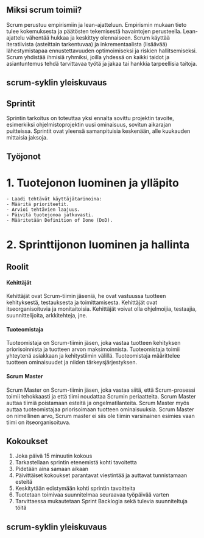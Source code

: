 ## Miksi scrum toimii?

Scrum perustuu empirismiin ja lean-ajatteluun. Empirismin mukaan tieto tulee kokemuksesta ja
päätösten tekemisestä havaintojen perusteella. Lean-ajattelu vähentää hukkaa ja keskittyy
olennaiseen.
Scrum käyttää iteratiivista (asteittain tarkentuvaa) ja inkrementaalista (lisäävää)
lähestymistapaa ennustettavuuden optimoimiseksi ja riskien hallitsemiseksi. Scrum yhdistää
ihmisiä ryhmiksi, joilla yhdessä on kaikki taidot ja asiantuntemus tehdä tarvittavaa työtä ja jakaa
tai hankkia tarpeellisia taitoja.

## scrum-syklin yleiskuvaus

## Sprintit

Sprintin tarkoitus on toteuttaa yksi ennalta sovittu projektin tavoite, esimerkiksi ohjelmistoprojektin uusi ominaisuus, sovitun aikarajan puitteissa. Sprintit ovat yleensä samanpituisia keskenään, alle kuukauden mittaisia jaksoja.

## Työjonot
# 1. Tuotejonon luominen ja ylläpito

    - Laadi tehtävät käyttäjätarinoina:
    - Määritä prioriteetit.
    - Arvioi tehtävien laajuus.
    - Päivitä tuotejonoa jatkuvasti.
    - Määritetään Definition of Done (DoD).

# 2. Sprinttijonon luominen ja hallinta

## Roolit

#### Kehittäjät
Kehittäjät ovat Scrum-tiimin jäseniä, he ovat vastuussa tuotteen kehityksestä, testauksesta ja toimittamisesta. Kehittäjät ovat itseorganisoituvia ja monitaitoisia. Kehittäjät voivat olla ohjelmoijia, testaajia, suunnittelijoita, arkkitehteja, jne.

#### Tuoteomistaja
Tuoteomistaja on Scrum-tiimin jäsen, joka vastaa tuotteen kehityksen priorisoinnista ja tuotteen arvon maksimoinnista. Tuoteomistaja toimii yhteytenä asiakkaan ja kehitystiimin välillä. Tuoteomistaja määrittelee tuotteen ominaisuudet ja niiden tärkeysjärjestyksen.

#### Scrum Master
Scrum Master on Scrum-tiimin jäsen, joka vastaa siitä, että Scrum-prosessi toimii tehokkaasti ja että tiimi noudattaa Scrumin periaatteita. Scrum Master auttaa tiimiä poistamaan esteitä ja ongelmatilanteita. Scrum Master myös auttaa tuoteomistajaa priorisoimaan tuotteen ominaisuuksia. Scrum Master on nimellinen arvo, Scrum master ei siis ole tiimin varsinainen esimies vaan tiimi on itseorganisoituva.

## Kokoukset

1. Joka päivä 15 minuutin kokous
2. Tarkastellaan sprintin etenemistä kohti tavoitetta
3. Pidetään aina samaan aikaan
4. Päivittäiset kokoukset parantavat viestintää ja auttavat tunnistamaan esteitä
5. Keskitytään edistymään kohti sprintin tavoitteita
6. Tuotetaan toimivaa suunnitelmaa seuraavaa työpäivää varten
7. Tarvittaessa mukautetaan Sprint Backlogia sekä tulevia suunniteltuja töitä

## scrum-syklin yleiskuvaus